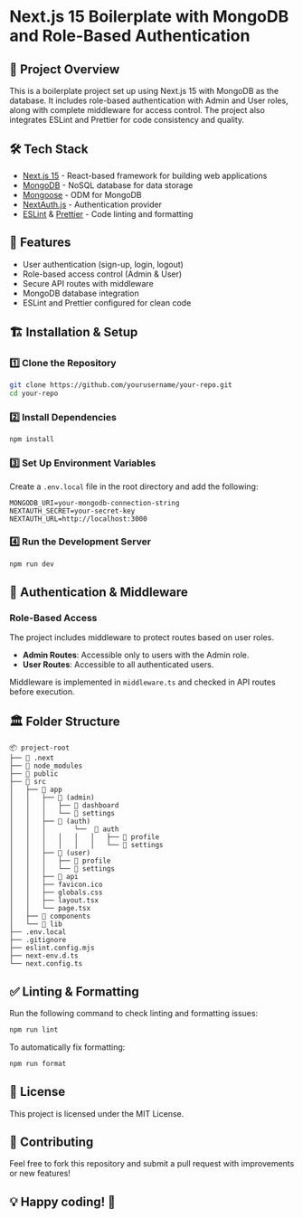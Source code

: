 # Next.js 15 Boilerplate with MongoDB and Role-Based Authentication

## 🚀 Project Overview

This is a boilerplate project set up using Next.js 15 with MongoDB as the database. It includes role-based authentication with Admin and User roles, along with complete middleware for access control. The project also integrates ESLint and Prettier for code consistency and quality.

## 🛠️ Tech Stack

- [Next.js 15](https://nextjs.org/) - React-based framework for building web applications
- [MongoDB](https://www.mongodb.com/) - NoSQL database for data storage
- [Mongoose](https://mongoosejs.com/) - ODM for MongoDB
- [NextAuth.js](https://next-auth.js.org/) - Authentication provider
- [ESLint](https://eslint.org/) & [Prettier](https://prettier.io/) - Code linting and formatting

## 🔑 Features

- User authentication (sign-up, login, logout)
- Role-based access control (Admin & User)
- Secure API routes with middleware
- MongoDB database integration
- ESLint and Prettier configured for clean code

## 🏗️ Installation & Setup

### 1️⃣ Clone the Repository

```bash
git clone https://github.com/yourusername/your-repo.git
cd your-repo
```

### 2️⃣ Install Dependencies

```bash
npm install
```

### 3️⃣ Set Up Environment Variables

Create a `.env.local` file in the root directory and add the following:

```
MONGODB_URI=your-mongodb-connection-string
NEXTAUTH_SECRET=your-secret-key
NEXTAUTH_URL=http://localhost:3000
```

### 4️⃣ Run the Development Server

```bash
npm run dev
```

## 🔐 Authentication & Middleware

### Role-Based Access

The project includes middleware to protect routes based on user roles.

- **Admin Routes**: Accessible only to users with the Admin role.
- **User Routes**: Accessible to all authenticated users.

Middleware is implemented in `middleware.ts` and checked in API routes before execution.

## 🏛️ Folder Structure

```
📦 project-root
├── 📂 .next
├── 📂 node_modules
├── 📂 public
├── 📂 src
│   ├── 📂 app
│   │   ├── 📂 (admin)
│   │   │   ├── 📂 dashboard
│   │   │   └── 📂 settings
│   │   ├── 📂 (auth)
│   │   │       └──  📂 auth
│   │   │   │   │   │   ├── 📂 profile
│   │   │   │   │   │   └── 📂 settings
│   │   ├── 📂 (user)
│   │   │   ├── 📂 profile
│   │   │   └── 📂 settings
│   │   ├── 📂 api
│   │   ├── favicon.ico
│   │   ├── globals.css
│   │   ├── layout.tsx
│   │   └── page.tsx
│   ├── 📂 components
│   └── 📂 lib
├── .env.local
├── .gitignore
├── eslint.config.mjs
├── next-env.d.ts
└── next.config.ts
```

## ✅ Linting & Formatting

Run the following command to check linting and formatting issues:

```bash
npm run lint
```

To automatically fix formatting:

```bash
npm run format
```

## 📜 License

This project is licensed under the MIT License.

## 🎯 Contributing

Feel free to fork this repository and submit a pull request with improvements or new features!

## 💡 Happy coding! 🚀
